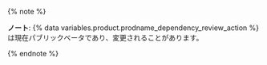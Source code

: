 {% note %}

**ノート**: {% data variables.product.prodname_dependency_review_action %}は現在パブリックベータであり、変更されることがあります。

{% endnote %}